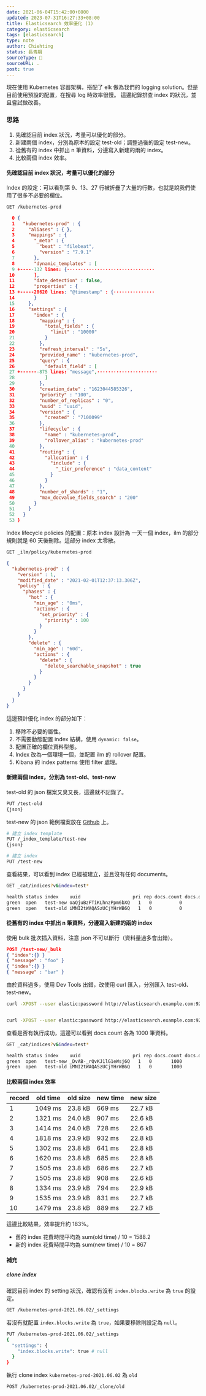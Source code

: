 ```yaml
---
date: 2021-06-04T15:42:00+0800
updated: 2023-07-31T16:27:33+08:00
title: Elasticsearch 效率優化 (1)
category: elasticsearch
tags: [elasticsearch]
type: note
author: Chiehting
status: 長青期
sourceType: 📜️
sourceURL: .
post: true
---
```


現在使用 Kubernetes 容器架構，搭配了 elk 做為我們的 logging solution。但是目前使用預設的配置，在搜尋 log 時效率很慢。
這邊紀錄排查 index 的狀況，並且嘗試做改善。

<!--more-->

### 思路

1. 先確認目前 index 狀況，考量可以優化的部分。
2. 新建兩個 index，分別為原本的設定 test-old；調整過後的設定 test-new。
3. 從舊有的 index 中抓出 n 筆資料，分邊寫入新建的兩的 index。
4. 比較兩個 index 效率。

#### 先確認目前 index 狀況，考量可以優化的部分

Index 的設定：可以看到第 9、13、27 行被折疊了大量的行數，也就是說我們使用了很多不必要的欄位。

```bash
GET /kubernetes-prod
```

```json
  0 {
  1   "kubernetes-prod" : {
  2     "aliases" : { },
  3     "mappings" : {
  4       "_meta" : {
  5         "beat" : "filebeat",
  6         "version" : "7.9.1"
  7       },
  8       "dynamic_templates" : [
  9 +-----132 lines: {································
 10       ],
 11       "date_detection" : false,
 12       "properties" : {
 13 +-----20620 lines: "@timestamp" : {···············
 14       }
 15     },
 16     "settings" : {
 17       "index" : {
 18         "mapping" : {
 19           "total_fields" : {
 20             "limit" : "10000"
 21           }
 22         },
 23         "refresh_interval" : "5s",
 24         "provided_name" : "kubernetes-prod",
 25         "query" : {
 26           "default_field" : [
 27 +-------875 lines: "message",······················
 28           ]
 29         },
 30         "creation_date" : "1623044585326",
 31         "priority" : "100",
 32         "number_of_replicas" : "0",
 33         "uuid" : "uuid",
 34         "version" : {
 35           "created" : "7100099"
 36         },
 37         "lifecycle" : {
 38           "name" : "kubernetes-prod",
 39           "rollover_alias" : "kubernetes-prod"
 40         },
 41         "routing" : {
 42           "allocation" : {
 43             "include" : {
 44               "_tier_preference" : "data_content"
 45             }
 46           }
 47         },
 48         "number_of_shards" : "1",
 49         "max_docvalue_fields_search" : "200"
 50       }
 51     }
 52   }
 53 }
```

Index lifecycle policies 的配置：原本 index 設計為 一天一個 index，ilm 的部分規則就是 60 天後刪除。這部分 index 太零散。

```bash
GET _ilm/policy/kubernetes-prod
```

```json
{
  "kubernetes-prod" : {
    "version" : 1,
    "modified_date" : "2021-02-01T12:37:13.306Z",
    "policy" : {
      "phases" : {
        "hot" : {
          "min_age" : "0ms",
          "actions" : {
            "set_priority" : {
              "priority" : 100
            }
          }
        },
        "delete" : {
          "min_age" : "60d",
          "actions" : {
            "delete" : {
              "delete_searchable_snapshot" : true
            }
          }
        }
      }
    }
  }
}
```

這邊預計優化 index 的部分如下：

1. 移除不必要的屬性。
2. 不需要動態配置 index 結構，使用 `dynamic: false`。
3. 配置正確的欄位資料型態。
4. Index 改為一個環境一個，並配置 ilm 的 rollover 配置。
5. Kibana 的 index patterns 使用 filter 處理。

#### 新建兩個 index，分別為 test-old、test-new

test-old 的 json 檔案又臭又長，這邊就不記錄了。

```bash
PUT /test-old
{json}
```

test-new 的 json 範例檔案放在 [Github](https://raw.githubusercontent.com/chiehting/lab/master/elasticsearch/index-template-kubernetes.json) 上。

```bash
# 建立 index template
PUT /_index_template/test-new
{json}

# 建立 index
PUT /test-new
```

查看結果，可以看到 index 已經被建立，並且沒有任何 documents。

```bash
GET _cat/indices?v&index=test*

health status index    uuid                   pri rep docs.count docs.deleted store.size pri.store.size
green  open   test-new oaQjuBzFTiKLhnzPpm6bXQ   1   0          0            0       208b           208b
green  open   test-old iMNI2tWAQASzUCjYHrWB6Q   1   0          0            0       208b           208b

```

#### 從舊有的 index 中抓出 n 筆資料，分邊寫入新建的兩的 index

使用 bulk 批次插入資料，注意 json 不可以斷行（資料量過多會出錯）。

```json
POST /test-new/_bulk
{ "index":{} }
{ "message" : "foo" }
{ "index":{} }
{ "message" : "bar" }
```

由於資料過多，使用 Dev Tools 出錯，改使用 curl 匯入，分別匯入 test-old、test-new。

```bash
curl -XPOST --user elastic:password http://elasticsearch.example.com:9200/test-old/_bulk -H "Content-Type: application/json" --data-binary @/Users/chiehtinglee/tmp.json


curl -XPOST --user elastic:password http://elasticsearch.example.com:9200/test-old/_bulk -H "Content-Type: application/json" --data-binary @/Users/chiehtinglee/tmp.json
```

查看是否有執行成功，這邊可以看到 docs.count 各為 1000 筆資料。

```bash
GET _cat/indices?v&index=test*

health status index    uuid                   pri rep docs.count docs.deleted store.size pri.store.size
green  open   test-new _DvAB-_rQvKJ1lG1eWsj6Q   1   0       1000            0    210.3kb        210.3kb
green  open   test-old iMNI2tWAQASzUCjYHrWB6Q   1   0       1000            0    210.3kb        210.3kb
```

#### 比較兩個 index 效率

|record|old time|old size|new time|new size|
|---|---|---|---|---|
|1|1049 ms|23.8 kB|669 ms|22.7 kB|
|2|1321 ms|24.0 kB|907 ms|22.6 kB|
|3|1414 ms|24.0 kB|728 ms|22.6 kB|
|4|1818 ms|23.9 kB|932 ms|22.8 kB|
|5|1302 ms|23.8 kB|641 ms|22.8 kB|
|6|1620 ms|23.8 kB|685 ms|22.8 kB|
|7|1505 ms|23.8 kB|686 ms|22.7 kB|
|7|1505 ms|23.8 kB|908 ms|22.6 kB|
|8|1334 ms|23.9 kB|794 ms|22.9 kB|
|9|1535 ms|23.9 kB|831 ms|22.7 kB|
|10|1479 ms|23.8 kB|889 ms|22.7 kB|

這邊比較結果，效率提升約 183%。

* 舊的 index 花費時間平均為 sum(old time) / 10 = 1588.2
* 新的 index 花費時間平均為 sum(new time) / 10 = 867

#### 補充

##### clone index

確認目前 index 的 setting 狀況，確認有沒有 `index.blocks.write` 為 `true` 的設定。

```bash
GET /kubernetes-prod-2021.06.02/_settings
```

若沒有就配置 `index.blocks.write` 為 `true`，如果要移除則設定為 `null`。

```bash
PUT /kubernetes-prod-2021.06.02/_settings
{
  "settings": {
    "index.blocks.write": true # null
  }
}
```

執行 clone index `kubernetes-prod-2021.06.02` 為 `old`

```bash
POST /kubernetes-prod-2021.06.02/_clone/old
```
